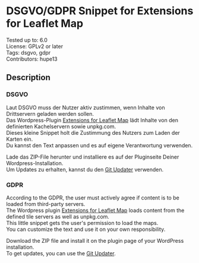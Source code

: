 # DSGVO/GDPR Snippet for Extensions for Leaflet Map

Tested up to: 6.0  
License: GPLv2 or later  
Tags: dsgvo, gdpr  
Contributors: hupe13  

## Description

### DSGVO

Laut DSGVO muss der Nutzer aktiv zustimmen,
wenn Inhalte von Drittservern geladen werden sollen.  
Das Wordpress-Plugin
[Extensions for Leaflet Map](https://de.wordpress.org/plugins/extensions-leaflet-map/)
lädt Inhalte von den definierten Kachelservern sowie unpkg.com.  
Dieses kleine Snippet holt die Zustimmung des Nutzers zum Laden der Karten ein.  
Du kannst den Text anpassen und es auf eigene Verantwortung verwenden.   

Lade das ZIP-File herunter und installiere es auf der Pluginseite Deiner Wordpress-Installation.   
Um Updates zu erhalten, kannst du den [Git Updater](https://github.com/afragen/git-updater) verwenden.  

### GDPR

According to the GDPR, the user must actively agree if content is to be loaded from third-party servers.  
The Wordpress plugin
[Extensions for Leaflet Map](https://wordpress.org/plugins/extensions-leaflet-map/)
loads content from the defined tile servers as well as unpkg.com.  
This little snippet gets the user's permission to load the maps.  
You can customize the text and use it on your own responsibility.   

Download the ZIP file and install it on the plugin page of your WordPress installation.  
To get updates, you can use the [Git Updater](https://github.com/afragen/git-updater).  
